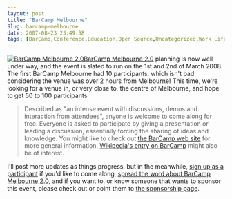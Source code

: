```yaml
---
layout: post
title: "BarCamp Melbourne"
Slug: barcamp-melbourne
date: 2007-08-23 23:49:58
tags: [BarCamp,Conference,Education,Open Source,Uncategorized,Work Life]
---
```

[![BarCamp Melbourne 2.0](https://bendechrai.com/wp-content/uploads/2007/08/barcamp_melbourne_20_400_100.png)](http://barcampmelbourne.org/)[BarCamp Melbourne 2.0](http://barcampmelbourne.org/) planning is now well under way, and the event is slated to run on the 1st and 2nd of March 2008. The first BarCamp Melbourne had 10 participants, which isn't bad considering the venue was over 2 hours from Melbourne! This time, we're looking for a venue in, or very close to, the centre of Melbourne, and hope to get 50 to 100 participants.

> Described as "an intense event with discussions, demos and interaction from attendees", anyone is welcome to come along for free. Everyone is asked to participate by giving a presentation or leading a discussion, essentially forcing the sharing of ideas and knowledge. You might like to check out [the BarCamp web site](http://barcamp.org/ "BarCamp web site") for more general information. [Wikipedia's entry on BarCamp](http://en.wikipedia.org/wiki/Barcamp "Wikipedia's entry on BarCamp") might also be of interest.

I'll post more updates as things progress, but in the meanwhile, [sign up as a participant](http://barcamp.org/BarCampMelbourne2008Attendees) if you'd like to come along, [spread the word about BarCamp Melbourne 2.0](http://barcampmelbourne.org/spread/), and if you want to, or know someone that wants to sponsor this event, please check out or point them to [the sponsorship page](http://barcampmelbourne.org/sponsorship/).
